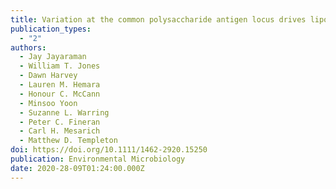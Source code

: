 ```yaml
---
title: Variation at the common polysaccharide antigen locus drives lipopolysaccharide diversity within the Pseudomonas syringae species complex
publication_types:
  - "2"
authors:
  - Jay Jayaraman
  - William T. Jones
  - Dawn Harvey
  - Lauren M. Hemara
  - Honour C. McCann
  - Minsoo Yoon
  - Suzanne L. Warring
  - Peter C. Fineran
  - Carl H. Mesarich
  - Matthew D. Templeton
doi: https://doi.org/10.1111/1462-2920.15250
publication: Environmental Microbiology
date: 2020-28-09T01:24:00.000Z
---
```

